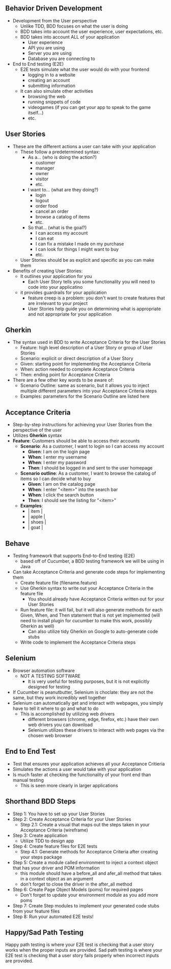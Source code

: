 ## Behavior Driven Development
- Development from the User perspective
    - Unlike TDD, BDD focuses on what the user is doing
    - BDD takes into account the user experience, user expectations, etc.
    - BDD takes into account ALL of your application
        - User experience
        - API you are using
        - Server you are using
        - Database you are connecting to
- End to End testing (E2E)
    - E2E tests simulate what the user would do with your frontend
        - logging in to a website
        - creating an account
        - submitting information
    - It can also simulate other activities
        - browsing the web
        - running snippets of code
        - videogames (if you can get your app to speak to the game itself...)
        - etc.

## User Stories
- These are the different actions a user can take with your application
    - These follow a predetermined syntax:
        - As a... (who is doing the action?)
            - customer
            - manager
            - owner
            - visitor
            - etc.
        - I want to... (what are they doing?)
            - login
            - logout
            - order food
            - cancel an order
            - browse a catalog of items
            - etc.
        - So that... (what is the goal?)
            - I can access my account
            - I can eat
            - I can fix a mistake I made on my purchase
            - I can look for things I might want to buy
            - etc.
    - User Stories should be as explicit and specific as you can make them
- Benefits of creating User Stories:
    - It outlines your application for you
        - Each User Story tells you some functionality you will need to code into your applicatino
    - it provides guardrails for your application
        - feature creep is a problem: you don't want to create features that are irrelevant to your project
        - User Stories help guide you on determining what is appropriate and not appropriate for your application

## Gherkin
- The syntax used in BDD to write Acceptance Criteria for the User Stories
    - Feature: high level description of a User Story or group of User Stories
    - Scenario: explicit or direct description of a User Story
    - Given: starting point for implementing the Acceptance Criteria
    - When: action needed to complete Acceptance Criteria
    - Then: ending point for Acceptance Criteria
- There are a few other key words to be aware of:
    - Scenario Outline: same as scenario, but it allows you to inject multiple different parameters into your Acceptance Criteria steps
    - Examples: parameters for the Scenario Outline are listed here

## Acceptance Criteria
- Step-by-step instructions for achieving your User Stories from the perspective of the user
- Utilizes **Gherkin** syntax
- **Feature**: Customers should be able to access their accounts
    - **Scenario**: As a customer, I want to login so I can access my account
        - **Given**: I am on the login page
        - **When**: I enter my username
        - **When**: I enter my password
        - **Then**: I should be logged in and sent to the user homepage
    - **Scenario outline**: As a customer, I want to browse the catalog of items so I can decide what to buy
        - **Given**: I am on the catalog page
        - **When**: I enter "\<item\>" into the search bar
        - **When**: I click the search button
        - **Then**: I should see the listing for "\<item\>"
    - **Examples**:
        - | item |
        - | apple |
        - | shoes |
        - | goat |

## Behave
- Testing framework that supports End-to-End testing (E2E)
    - based off of Cucumber, a BDD testing framework we will be using in Java
- Can take Acceptance Criteria and generate code steps for implementing them
    - Create feature file (filename.feature)
    - Use Gherkin syntax to write out your Acceptance Criteria in the feature file
        - You should already have Acceptance Criteria written out for your User Stories
    - Run feature file: it will fail, but it will also generate methods for each Given, When, and Then statement that is not yet implemented (will need to install plugin for cucumber to make this work, possibly Gherkin as well)
        - Can also utilize tidy Gherkin on Google to auto-generate code stubs 
    - Write code to implement the Acceptance Criteria steps

## Selenium
- Browser automation software
    - NOT A TESTING SOFTWARE
        - It is very useful for testing purposes, but it is not explicitly designed for testing
- If Cucumber is peanutbutter, Selenium is choclate: they are not the same, but they work incredibly well together
- Selenium can automatically get and interact with webpages, you simply have to tell it where to go and what to do
    - This is accomplished by utilizing web drivers
        - different browsers (chrome, edge, firefox, etc.) have their own web drivers you can download
        - Selenium utilizes these drivers to interact with web pages via the chosen web browser

## End to End Test
- Test that ensures your application achieves all your Acceptance Critieria
- Simulates the actions a user would take with your application
- Is much faster at checking the functionality of your front end than manual testing
    - This is seen more clearly in larger applications

## Shorthand BDD Steps
- Step 1: You have to set up your User Stories
- Step 2: Create Acceptance Criteria for your User Stories
    - Step 2.1: Create a visual that maps out the steps taken in your Acceptance Criteria (wireframe)
- Step 3: Create application
    - Utilize TDD to design app
- Step 4: Create feature files for E2E tests
    - Step 4.1: Generate methods for Acceptance Criteria after creating your steps package
- Step 5: Create a module called environment to inject a context object that has your driver and POM information
    - this module should have a before_all and afer_all method that takes in a context object as an argument
    - don't forget to close the driver in the after_all method
- Step 6: Create Page Object Models (poms) for required pages
    - Don't forget to update your environment module as you add more poms
- Step 7: Create Step modules to implement your generated code stubs from your feature files
- Step 8: Run your automated E2E tests!

## Happy/Sad Path Testing
Happy path testing is where your E2E test is checking that a user story works when the proper inputs are provided. Sad path testing is where your E2E test is checking that a user story fails properly when incorrect inputs are provided.